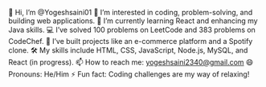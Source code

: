 👋 Hi, I’m @Yogeshsaini01
👀 I’m interested in coding, problem-solving, and building web applications.
🌱 I’m currently learning React and enhancing my Java skills.
💻 I’ve solved 100 problems on LeetCode and 383 problems on CodeChef.
💼 I’ve built projects like an e-commerce platform and a Spotify clone.
🛠 My skills include HTML, CSS, JavaScript, Node.js, MySQL, and React (in progress).
📫 How to reach me: yogeshsaini2340@gmail.com
😄 Pronouns: He/Him
⚡ Fun fact: Coding challenges are my way of relaxing!

<!---
Yogeshsaini01/Yogeshsaini01 is a ✨ special ✨ repository because its `README.md` (this file) appears on your GitHub profile.
You can click the Preview link to take a look at your changes.
--->
